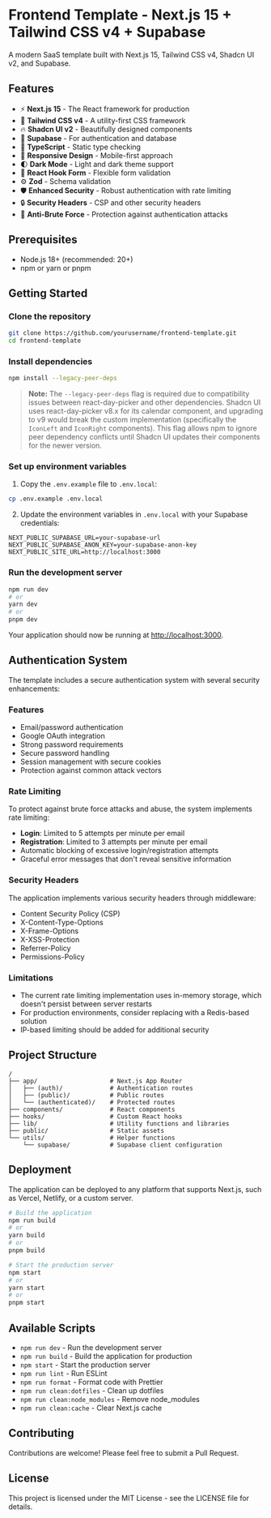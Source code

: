 # Frontend Template - Next.js 15 + Tailwind CSS v4 + Supabase

A modern SaaS template built with Next.js 15, Tailwind CSS v4, Shadcn UI v2, and Supabase.

## Features

- ⚡️ **Next.js 15** - The React framework for production
- 💨 **Tailwind CSS v4** - A utility-first CSS framework
- 🔥 **Shadcn UI v2** - Beautifully designed components
- 🔐 **Supabase** - For authentication and database
- 📝 **TypeScript** - Static type checking
- 📱 **Responsive Design** - Mobile-first approach
- 🌓 **Dark Mode** - Light and dark theme support
- 🧩 **React Hook Form** - Flexible form validation
- ⚙️ **Zod** - Schema validation
- 🛡️ **Enhanced Security** - Robust authentication with rate limiting
- 🔒 **Security Headers** - CSP and other security headers
- 🚫 **Anti-Brute Force** - Protection against authentication attacks

## Prerequisites

- Node.js 18+ (recommended: 20+)
- npm or yarn or pnpm

## Getting Started

### Clone the repository

```bash
git clone https://github.com/yourusername/frontend-template.git
cd frontend-template
```

### Install dependencies

```bash
npm install --legacy-peer-deps
```

> **Note:** The `--legacy-peer-deps` flag is required due to compatibility issues between react-day-picker and other dependencies. Shadcn UI uses react-day-picker v8.x for its calendar component, and upgrading to v9 would break the custom implementation (specifically the `IconLeft` and `IconRight` components). This flag allows npm to ignore peer dependency conflicts until Shadcn UI updates their components for the newer version.

### Set up environment variables

1. Copy the `.env.example` file to `.env.local`:

```bash
cp .env.example .env.local
```

2. Update the environment variables in `.env.local` with your Supabase credentials:

```
NEXT_PUBLIC_SUPABASE_URL=your-supabase-url
NEXT_PUBLIC_SUPABASE_ANON_KEY=your-supabase-anon-key
NEXT_PUBLIC_SITE_URL=http://localhost:3000
```

### Run the development server

```bash
npm run dev
# or
yarn dev
# or
pnpm dev
```

Your application should now be running at [http://localhost:3000](http://localhost:3000).

## Authentication System

The template includes a secure authentication system with several security enhancements:

### Features

- Email/password authentication
- Google OAuth integration
- Strong password requirements
- Secure password handling
- Session management with secure cookies
- Protection against common attack vectors

### Rate Limiting

To protect against brute force attacks and abuse, the system implements rate limiting:

- **Login**: Limited to 5 attempts per minute per email
- **Registration**: Limited to 3 attempts per minute per email
- Automatic blocking of excessive login/registration attempts
- Graceful error messages that don't reveal sensitive information

### Security Headers

The application implements various security headers through middleware:

- Content Security Policy (CSP)
- X-Content-Type-Options
- X-Frame-Options
- X-XSS-Protection
- Referrer-Policy
- Permissions-Policy

### Limitations

- The current rate limiting implementation uses in-memory storage, which doesn't persist between server restarts
- For production environments, consider replacing with a Redis-based solution
- IP-based limiting should be added for additional security

## Project Structure

```
/
├── app/                    # Next.js App Router
│   ├── (auth)/             # Authentication routes
│   ├── (public)/           # Public routes
│   └── (authenticated)/    # Protected routes
├── components/             # React components
├── hooks/                  # Custom React hooks
├── lib/                    # Utility functions and libraries
├── public/                 # Static assets
└── utils/                  # Helper functions
    └── supabase/           # Supabase client configuration
```

## Deployment

The application can be deployed to any platform that supports Next.js, such as Vercel, Netlify, or a custom server.

```bash
# Build the application
npm run build
# or
yarn build
# or
pnpm build

# Start the production server
npm start
# or
yarn start
# or
pnpm start
```

## Available Scripts

- `npm run dev` - Run the development server
- `npm run build` - Build the application for production
- `npm start` - Start the production server
- `npm run lint` - Run ESLint
- `npm run format` - Format code with Prettier
- `npm run clean:dotfiles` - Clean up dotfiles
- `npm run clean:node_modules` - Remove node_modules
- `npm run clean:cache` - Clear Next.js cache

## Contributing

Contributions are welcome! Please feel free to submit a Pull Request.

## License

This project is licensed under the MIT License - see the LICENSE file for details.
